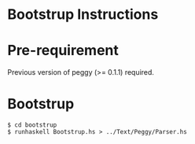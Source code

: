 # Bootstrup Instructions #

# Pre-requirement

Previous version of peggy (>= 0.1.1) required.

# Bootstrup

    $ cd bootstrup
    $ runhaskell Bootstrup.hs > ../Text/Peggy/Parser.hs
